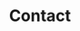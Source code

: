 ---
title: "Contact"
description : "this is a meta description"

office:
  title : "Links"
  mobile : "6360908381"
  email : "rishabhnaik37@gmail.com"
  location : "Bangalore, India"
  content : "Lorem ipsum dolor sit amet, consetetur sadipscing elitr, sed diam nonumy eirmod tempor invidunt ut labore et dolore magna"

draft: false
---